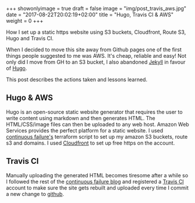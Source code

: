 +++
showonlyimage = true
draft = false
image = "img/post_travis_aws.jpg"
date = "2017-08-22T20:02:19+02:00"
title = "Hugo, Travis CI & AWS"
weight = 0
+++

How I set up a static https website using S3 buckets, Cloudfront, Route S3, Hugo and Travis CI.
<!--more-->

When I decided to move this site away from Github pages one of the first things people suggested to me was AWS. It's cheap, reliable and easy! Not only did I move from GH to an S3 bucket, I also abandoned [Jekyll](https://jekyllrb.com/) in favour of [Hugo](https://gohugo.io).

This post describes the actions taken and lessons learned.

## Hugo & AWS
Hugo is an open-source static website generator that requires the user to write content using markdown and then generates HTML. The HTML/CSS/image files can then be uploaded to any web host. Amazon Web Services provides the perfect platform for a static website. I used [continuous failure's](http://continuousfailure.com/post/s3_blog/) terraform script to set up my amazon S3 buckets, route s3 and domains. I used [Cloudfront](https://deliciousbrains.com/wp-offload-s3/doc/custom-domain-https-cloudfront/) to set up free https on the account.

## Travis CI
Manually uploading the generated HTML becomes tiresome after a while so I followed the rest of the [continuous failure blog](http://continuousfailure.com/post/s3_blog/) and registered a [Travis CI](https://travis-ci.org) account to make sure the site gets rebuilt and uploaded every time I commit a new change to [github](https://github.com/tseidler/terryseidler.com).

